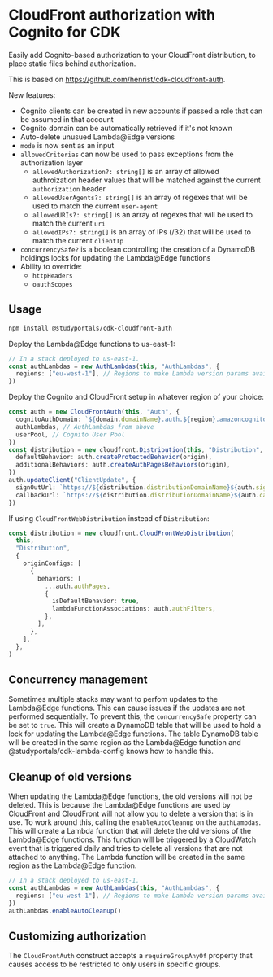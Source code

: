# CloudFront authorization with Cognito for CDK

Easily add Cognito-based authorization to your CloudFront distribution,
to place static files behind authorization.

This is based on https://github.com/henrist/cdk-cloudfront-auth.

New features:

- Cognito clients can be created in new accounts if passed a role that can be assumed in that account
- Cognito domain can be automatically retrieved if it's not known
- Auto-delete unusued Lambda@Edge versions
- `mode` is now sent as an input
- `allowedCriterias` can now be used to pass exceptions from the authorization layer
  - `allowedAuthorization?: string[]` is an array of allowed authroization header values that will be matched against the current `authorization` header
  - `allowedUserAgents?: string[]` is an array of regexes that will be used to match the current `user-agent`
  - `allowedURIs?: string[]` is an array of regexes that will be used to match the current `uri`
  - `allowedIPs?: string[]` is an array of IPs (/32) that will be used to match the current `clientIp`
- `concurrencySafe?` is a boolean controlling the creation of a DynamoDB holdings locks for updating the Lambda@Edge functions
- Ability to override:
  - `httpHeaders`
  - `oauthScopes`

## Usage

```bash
npm install @studyportals/cdk-cloudfront-auth
```

Deploy the Lambda@Edge functions to us-east-1:

```ts
// In a stack deployed to us-east-1.
const authLambdas = new AuthLambdas(this, "AuthLambdas", {
  regions: ["eu-west-1"], // Regions to make Lambda version params available.
})
```

Deploy the Cognito and CloudFront setup in whatever region
of your choice:

```ts
const auth = new CloudFrontAuth(this, "Auth", {
  cognitoAuthDomain: `${domain.domainName}.auth.${region}.amazoncognito.com`,
  authLambdas, // AuthLambdas from above
  userPool, // Cognito User Pool
})
const distribution = new cloudfront.Distribution(this, "Distribution", {
  defaultBehavior: auth.createProtectedBehavior(origin),
  additionalBehaviors: auth.createAuthPagesBehaviors(origin),
})
auth.updateClient("ClientUpdate", {
  signOutUrl: `https://${distribution.distributionDomainName}${auth.signOutRedirectTo}`,
  callbackUrl: `https://${distribution.distributionDomainName}${auth.callbackPath}`,
})
```

If using `CloudFrontWebDistribution` instead of `Distribution`:

```ts
const distribution = new cloudfront.CloudFrontWebDistribution(
  this,
  "Distribution",
  {
    originConfigs: [
      {
        behaviors: [
          ...auth.authPages,
          {
            isDefaultBehavior: true,
            lambdaFunctionAssociations: auth.authFilters,
          },
        ],
      },
    ],
  },
)
```

## Concurrency management

Sometimes multiple stacks may want to perfom updates to the Lambda@Edge functions. This can cause issues if the updates are not performed sequentially. To prevent this, the `concurrencySafe` property can be set to `true`. This will create a DynamoDB table that will be used to hold a lock for updating the Lambda@Edge functions. The table DynamoDB table will be created in the same region as the Lambda@Edge function and @studyportals/cdk-lambda-config knows how to handle this.

## Cleanup of old versions

When updating the Lambda@Edge functions, the old versions will not be deleted. This is because the Lambda@Edge functions are used by CloudFront and CloudFront will not allow you to delete a version that is in use. To work around this, calling the `enableAutoCleanup` on the `authLambdas`. This will create a Lambda function that will delete the old versions of the Lambda@Edge functions. This function will be triggered by a CloudWatch event that is triggered daily and tries to delete all versions that are not attached to anything. The Lambda function will be created in the same region as the Lambda@Edge function.

```ts
// In a stack deployed to us-east-1.
const authLambdas = new AuthLambdas(this, "AuthLambdas", {
  regions: ["eu-west-1"], // Regions to make Lambda version params available.
})
authLambdas.enableAutoCleanup()
```

## Customizing authorization

The `CloudFrontAuth` construct accepts a `requireGroupAnyOf` property
that causes access to be restricted to only users in specific groups.
